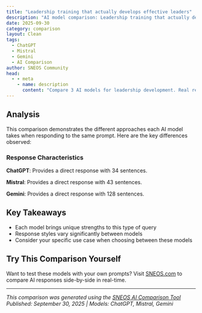 ```yaml
---
title: "Leadership training that actually develops effective leaders"
description: "AI model comparison: Leadership training that actually develops effective leaders..."
date: 2025-09-30
category: comparison
layout: Clean
tags:
  - ChatGPT
  - Mistral
  - Gemini
  - AI Comparison
author: SNEOS Community
head:
  - - meta
    - name: description
      content: "Compare 3 AI models for leadership development. Real responses from ChatGPT, Mistral, Gemini with detailed analysis."
---
```


<ChatComparison
  title="Leadership training that actually develops effective leaders"
  prompt="Leadership training that actually develops effective leaders"
  :responses='{
    "ChatGPT": "Certainly! Effective leadership training focuses on developing practical skills, emotional intelligence, and strategic thinking to create leaders who can inspire, motivate, and guide their teams successfully. Here are some key components and approaches to leadership training that truly develop effective leaders:\n\n### Key Components of Effective Leadership Training\n\n1. **Self-Awareness and Emotional Intelligence**\n   - Understanding one\u2019s strengths, weaknesses, values, and emotional triggers.\n   - Enhancing skills in empathy, active listening, and managing emotions.\n\n2. **Communication Skills**\n   - Training in clear, persuasive communication.\n   - Active listening and providing constructive feedback.\n   - Conflict resolution and negotiation skills.\n\n3. **Decision-Making and Problem-Solving**\n   - Teaching frameworks for making informed and timely decisions.\n   - Encouraging critical thinking and creative problem-solving.\n\n4. **Team Building and Motivation**\n   - Understanding team dynamics and how to foster collaboration.\n   - Techniques for motivating diverse teams and managing different personalities.\n\n5. **Change Management**\n   - Preparing leaders to manage and lead through change.\n   - Building resilience and adaptability.\n\n6. **Ethical Leadership and Integrity**\n   - Emphasizing the importance of values, ethics, and trustworthiness.\n\n7. **Practical Application and Real-World Scenarios**\n   - Using role-playing, simulations, and case studies.\n   - Providing real-world projects or assignments to practice skills.\n\n8. **Continuous Feedback and Coaching**\n   - Offering regular, constructive feedback.\n   - Ongoing coaching to reinforce and develop skills.\n\n### Approaches to Delivering Leadership Training\n\n- **Blended Learning**: Combining online modules, live workshops, and self-study.\n- **Experiential Learning**: Hands-on activities and real challenges.\n- **Peer Learning and Networking**: Encouraging sharing experiences and collective problem-solving.\n- **Personalized Development Plans**: Tailoring training to individual needs and goals.\n- **Follow-up and Reinforcement**: Post-training support such as mentoring and refresher sessions.\n\n### Recommended Leadership Training Programs \u0026 Resources\n\n- **Dale Carnegie Training**\n- **Center for Creative Leadership (CCL)**\n- **Harvard Business School Executive Education**\n- **Leadership Development by John Maxwell**\n- Books: *\u201CLeaders Eat Last\u201D* by Simon Sinek, *\u201CEmotional Intelligence\u201D* by Daniel Goleman.\n\nIf you want, I can also help design a customized leadership training program based on specific needs or contexts. Would you like that?",
    "Mistral": "Developing effective leaders requires a comprehensive and strategic approach to leadership training. Here are some key components and best practices to ensure that your leadership training actually develops effective leaders:\n\n### 1. **Assessment and Personalization**\n   - **Self-Assessment:** Begin with self-assessment tools to help participants understand their strengths, weaknesses, and leadership styles.\n   - **360-Degree Feedback:** Use feedback from peers, subordinates, and superiors to provide a holistic view of a leader\u0027s performance.\n   - **Personalized Development Plans:** Create individualized development plans based on assessment results.\n\n### 2. **Core Leadership Skills**\n   - **Communication:** Train leaders in effective communication, including active listening, clear articulation, and persuasive speaking.\n   - **Decision-Making:** Teach structured decision-making processes and critical thinking skills.\n   - **Emotional Intelligence:** Focus on developing emotional intelligence to enhance self-awareness, empathy, and relationship management.\n   - **Conflict Resolution:** Provide training in conflict resolution techniques to handle disagreements and disputes effectively.\n\n### 3. **Strategic Thinking**\n   - **Vision and Goal Setting:** Train leaders to set clear, inspiring visions and goals for their teams.\n   - **Strategic Planning:** Teach the skills needed to develop and implement strategic plans.\n   - **Innovation and Creativity:** Encourage innovative thinking and problem-solving.\n\n### 4. **Team Management**\n   - **Team Building:** Provide training in team dynamics, collaboration, and building high-performing teams.\n   - **Delegation:** Teach effective delegation skills to empower team members and enhance productivity.\n   - **Performance Management:** Train leaders in setting performance standards, providing feedback, and conducting performance reviews.\n\n### 5. **Change Management**\n   - **Adaptability:** Teach leaders how to adapt to change and lead their teams through transitions.\n   - **Change Leadership:** Provide training in change management frameworks and best practices.\n\n### 6. **Ethical Leadership**\n   - **Integrity and Ethics:** Emphasize the importance of ethical behavior and integrity in leadership.\n   - **Corporate Social Responsibility:** Train leaders in the principles of corporate social responsibility and sustainable practices.\n\n### 7. **Continuous Learning and Development**\n   - **Mentorship and Coaching:** Pair leaders with mentors and coaches to provide ongoing support and guidance.\n   - **Lifelong Learning:** Encourage a culture of continuous learning and development through workshops, seminars, and online courses.\n\n### 8. **Practical Application**\n   - **Real-World Scenarios:** Use case studies, role-playing, and simulations to apply theoretical knowledge to real-world situations.\n   - **Action Learning:** Implement action learning projects where leaders work on actual organizational challenges.\n\n### 9. **Feedback and Evaluation**\n   - **Regular Feedback:** Provide regular feedback and performance evaluations to track progress and identify areas for improvement.\n   - **Continuous Improvement:** Foster a culture of continuous improvement by encouraging leaders to seek feedback and make adjustments.\n\n### 10. **Leadership Culture**\n   - **Organizational Support:** Ensure that the organization supports and values leadership development.\n   - **Role Models:** Identify and highlight role models within the organization who exemplify effective leadership.\n\n### 11. **Technology and Tools**\n   - **Leadership Software:** Utilize leadership development software and tools to track progress, provide resources, and facilitate learning.\n   - **Virtual Training:** Offer virtual training options to accommodate remote and hybrid work environments.\n\n### 12. **Diversity, Equity, and Inclusion**\n   - **Inclusive Leadership:** Train leaders to foster an inclusive environment that values diversity and promotes equity.\n   - **Unconscious Bias:** Provide training to recognize and mitigate unconscious biases.\n\nBy incorporating these elements into your leadership training program, you can create a robust and effective framework that develops leaders who are well-equipped to navigate the complexities of modern organizations.",
    "Gemini": "Okay, let\u0027s break down how to create leadership training that genuinely develops effective leaders, rather than just going through the motions.  It\u0027s about moving beyond theoretical concepts and focusing on practical application, self-awareness, and continuous development.\n\n**I. Core Principles of Effective Leadership Training:**\n\n*   **Focus on Behavior Change, Not Just Knowledge:** The goal is to change how people *act*, not just what they *know*. Knowledge is necessary, but it\u0027s insufficient.\n*   **Experiential Learning:**  Participants learn best by doing, reflecting, and applying.  Hands-on activities, simulations, and real-world projects are crucial.\n*   **Personalized and Individualized:** Acknowledge that each participant has different strengths, weaknesses, and leadership styles.  Provide opportunities for self-assessment and tailored development plans.\n*   **Contextualized and Relevant:** Training should be directly applicable to the participants\u0027 roles and the challenges they face in their organization.\n*   **Actionable Feedback and Coaching:**  Provide regular, specific, and constructive feedback on their performance.  Pair participants with coaches or mentors to guide their development.\n*   **Reinforcement and Follow-Up:**  Leadership development isn\u0027t a one-time event.  It\u0027s an ongoing process that requires reinforcement, continued learning, and opportunities to practice new skills.\n*   **Measurement and Evaluation:**  Track the impact of the training on participants\u0027 behavior, team performance, and organizational outcomes.  Use this data to refine and improve the training program.\n\n**II. Key Content Areas and Training Modules:**\n\nThis section outlines critical skills and knowledge areas to cover, along with suggested training approaches:\n\n*   **A. Self-Awareness and Emotional Intelligence:**\n    *   **Content:**\n        *   Understanding your own strengths, weaknesses, values, and biases.\n        *   Recognizing and managing your emotions (self-regulation).\n        *   Understanding and responding to the emotions of others (empathy).\n        *   Building strong relationships.\n        *   Developing self-confidence.\n    *   **Training Methods:**\n        *   **Self-Assessments:**  Personality tests (e.g., Myers-Briggs, DISC), 360-degree feedback, emotional intelligence assessments.\n        *   **Reflection Exercises:**  Journaling, guided meditation, mindfulness practices.\n        *   **Role-Playing:**  Practicing difficult conversations and conflict resolution.\n        *   **Coaching:**  Working with a coach to identify and address blind spots.\n*   **B. Communication Skills:**\n    *   **Content:**\n        *   Active listening.\n        *   Clear and concise verbal communication.\n        *   Effective written communication.\n        *   Nonverbal communication.\n        *   Giving and receiving feedback.\n        *   Presentation skills.\n        *   Facilitation skills.\n    *   **Training Methods:**\n        *   **Communication Skills Workshops:**  Focus on specific techniques like active listening, giving constructive feedback, and delivering persuasive presentations.\n        *   **Simulations and Scenarios:**  Practice communication skills in realistic situations.\n        *   **Video Recording and Feedback:**  Record participants giving presentations or participating in meetings, then provide feedback on their communication style.\n        *   **Improvisation Exercises:**  Develop spontaneity and adaptability in communication.\n*   **C. Strategic Thinking and Decision-Making:**\n    *   **Content:**\n        *   Analyzing complex situations.\n        *   Identifying key issues and opportunities.\n        *   Developing strategic plans.\n        *   Making informed decisions under pressure.\n        *   Problem-solving techniques.\n        *   Risk assessment.\n        *   Innovation and creativity.\n    *   **Training Methods:**\n        *   **Case Studies:**  Analyze real-world business situations and develop strategic recommendations.\n        *   **Simulations:**  Participate in business simulations that require strategic decision-making.\n        *   **Strategic Planning Workshops:**  Develop strategic plans for their teams or organizations.\n        *   **Design Thinking Exercises:**  Learn how to use design thinking principles to solve problems and generate innovative ideas.\n*   **D. Leading and Motivating Teams:**\n    *   **Content:**\n        *   Setting clear goals and expectations.\n        *   Delegating effectively.\n        *   Providing coaching and mentoring.\n        *   Building trust and rapport.\n        *   Recognizing and rewarding performance.\n        *   Addressing conflict and resolving disputes.\n        *   Fostering a positive and inclusive team environment.\n    *   **Training Methods:**\n        *   **Team-Building Activities:**  Engage in activities that promote collaboration, communication, and trust.\n        *   **Role-Playing:**  Practice difficult conversations with team members.\n        *   **Coaching and Mentoring Programs:**  Provide leaders with opportunities to coach and mentor their team members.\n        *   **Leadership Simulations:**  Simulate team leadership scenarios and provide feedback on participants\u0027 performance.\n*   **E. Change Management:**\n    *   **Content:**\n        *   Understanding the principles of change management.\n        *   Communicating change effectively.\n        *   Managing resistance to change.\n        *   Leading teams through transitions.\n        *   Building resilience and adaptability.\n    *   **Training Methods:**\n        *   **Change Management Workshops:**  Learn about different change management models and techniques.\n        *   **Case Studies:**  Analyze successful and unsuccessful change initiatives.\n        *   **Simulations:**  Simulate change scenarios and practice leading teams through transitions.\n        *   **Action Learning Projects:**  Apply change management principles to real-world projects in their organizations.\n*   **F.  Diversity, Equity, and Inclusion (DEI) Leadership:**\n    *   **Content:**\n        *   Understanding unconscious bias and its impact.\n        *   Promoting inclusive leadership behaviors.\n        *   Creating a culture of belonging.\n        *   Addressing systemic inequities.\n        *   Advocating for diversity and inclusion.\n    *   **Training Methods:**\n        *   **Unconscious Bias Training:**  Raise awareness of unconscious biases and their impact on decision-making.\n        *   **Inclusive Leadership Workshops:**  Provide leaders with the skills and tools to create a more inclusive workplace.\n        *   **Dialogue Sessions:**  Facilitate open and honest conversations about diversity and inclusion.\n        *   **Mentoring Programs:**  Pair leaders with individuals from diverse backgrounds.\n\n**III.  Delivery Methods:**\n\n*   **In-Person Workshops:**  Offer interactive workshops with hands-on activities, group discussions, and role-playing exercises.\n*   **Online Courses:**  Develop online courses with video lectures, interactive quizzes, and downloadable resources.\n*   **Blended Learning:**  Combine in-person workshops with online learning modules to create a more comprehensive and flexible learning experience.\n*   **Coaching and Mentoring:**  Provide individual coaching and mentoring to support participants\u0027 leadership development.\n*   **Action Learning:**  Engage participants in real-world projects that allow them to apply their leadership skills and knowledge.\n*   **Simulations:**  Use simulations to create realistic leadership scenarios and provide participants with opportunities to practice their skills in a safe and controlled environment.\n\n**IV. Creating a Culture of Continuous Learning:**\n\n*   **Encourage Self-Directed Learning:** Provide access to resources like books, articles, podcasts, and online courses.\n*   **Create a Community of Practice:**  Establish a forum for leaders to share best practices, ask questions, and support each other\u0027s development.\n*   **Promote Mentoring and Coaching:**  Encourage leaders to mentor and coach others in the organization.\n*   **Recognize and Reward Leadership Development:**  Recognize and reward leaders who actively participate in leadership development activities and demonstrate effective leadership behaviors.\n\n**V.  Measurement and Evaluation:**\n\n*   **Pre- and Post-Training Assessments:**  Measure participants\u0027 knowledge, skills, and attitudes before and after the training to assess the impact of the program.\n*   **360-Degree Feedback:**  Gather feedback from participants\u0027 supervisors, peers, and direct reports to assess their leadership behaviors.\n*   **Performance Metrics:**  Track key performance indicators (KPIs) such as employee engagement, team performance, and customer satisfaction to assess the impact of the training on organizational outcomes.\n*   **Surveys and Interviews:**  Conduct surveys and interviews to gather feedback from participants about their experiences with the training program.\n*   **Observation:**  Observe participants\u0027 behavior in the workplace to assess their application of the skills and knowledge they learned in the training program.\n\n**Example Scenario - Delegation Training Module**\n\n*   **Objective:** Participants will be able to effectively delegate tasks to team members, ensuring clear expectations and appropriate support.\n*   **Activities:**\n    1.  **Discussion:** Why is delegation important?  What are the barriers to effective delegation?\n    2.  **Self-Assessment:**  Delegation Style Quiz (identifies participant\u0027s natural tendencies).\n    3.  **Case Study:**  Analyzing a situation where poor delegation led to a negative outcome.\n    4.  **Role-Play:**  Practicing delegation conversations with different team members, focusing on:\n        *   Clearly defining the task and desired outcome.\n        *   Explaining the purpose and importance of the task.\n        *   Providing necessary resources and support.\n        *   Empowering the team member to make decisions.\n        *   Establishing clear checkpoints for progress updates.\n    5.  **Action Planning:** Participants identify a task they need to delegate in the next week and create a delegation plan.\n    6.  **Follow-Up:**  Participants report back on their delegation experience and share lessons learned.\n\n**Key Takeaways:**\n\n*   Effective leadership training is a continuous process, not a one-time event.\n*   It requires a blend of knowledge, skills, and practical application.\n*   It should be personalized and tailored to the needs of the participants and the organization.\n*   It\u0027s crucial to measure the impact of the training on participants\u0027 behavior and organizational outcomes.\n*   It must include a strong element of feedback and coaching.\n\nBy implementing these principles and strategies, organizations can develop leadership training programs that genuinely develop effective leaders who can drive success and create a positive impact. Good luck!\n"
  }'
  published-date="12:05"
/>

## Analysis

This comparison demonstrates the different approaches each AI model takes when responding to the same prompt. Here are the key differences observed:

### Response Characteristics

**ChatGPT**: Provides a direct response with 34 sentences. 

**Mistral**: Provides a direct response with 43 sentences. 

**Gemini**: Provides a direct response with 128 sentences. 

## Key Takeaways

- Each model brings unique strengths to this type of query
- Response styles vary significantly between models
- Consider your specific use case when choosing between these models

## Try This Comparison Yourself

Want to test these models with your own prompts? Visit [SNEOS.com](https://sneos.com) to compare AI responses side-by-side in real-time.

---

*This comparison was generated using the [SNEOS AI Comparison Tool](https://sneos.com)*
*Published: September 30, 2025 | Models: ChatGPT, Mistral, Gemini*

